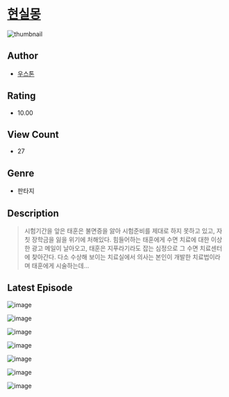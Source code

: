 # [현실몽](https://comic.naver.com/challenge/list?titleId=811315)
![thumbnail](https://image-comic.pstatic.net/user_contents_data/challenge_comic/2023/05/25/367273/upload_7291438183301407800_480x623.jpeg)

## Author
- [우스톤](https://comic.naver.com/artistTitle?id=367273)

## Rating
- 10.00

## View Count
- 27

## Genre
- 판타지

## Description
> 시험기간을 앞은 태훈은 불면증을 앓아 시험준비를 제대로 하지 못하고 있고, 자칫 장학금을 잃을 위기에 처해있다. 힘들어하는 태훈에게 수면 치료에 대한 이상한 광고 메일이 날아오고, 태훈은 지푸라기라도 잡는 심정으로 그 수면 치료센터에 찾아간다. 다소 수상해 보이는 치료실에서 의사는 본인이 개발한 치료법이라며 태훈에게 시술하는데...


## Latest Episode
![image](https://image-comic.pstatic.net/user_contents_data/challenge_comic/2023/05/25/367273/upload_3846976997267091761.jpeg)

![image](https://image-comic.pstatic.net/user_contents_data/challenge_comic/2023/05/25/367273/upload_3545006037188228405.jpeg)

![image](https://image-comic.pstatic.net/user_contents_data/challenge_comic/2023/05/25/367273/upload_7017846503115088691.jpeg)

![image](https://image-comic.pstatic.net/user_contents_data/challenge_comic/2023/05/25/367273/upload_3545284414671500387.jpeg)

![image](https://image-comic.pstatic.net/user_contents_data/challenge_comic/2023/05/25/367273/upload_7003717975575506993.jpeg)

![image](https://image-comic.pstatic.net/user_contents_data/challenge_comic/2023/05/26/367273/upload_3774405055061583160.jpeg)

![image](https://image-comic.pstatic.net/user_contents_data/challenge_comic/2023/05/26/367273/upload_3761970449638437686.jpeg)

